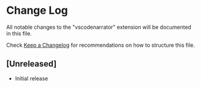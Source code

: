 # Change Log

All notable changes to the "vscodenarrator" extension will be documented in this file.

Check [Keep a Changelog](http://keepachangelog.com/) for recommendations on how to structure this file.

## [Unreleased]

- Initial release